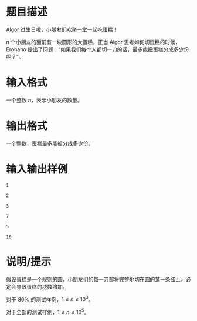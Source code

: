 # 题目描述

Algor 过生日啦，小朋友们欢聚一堂一起吃蛋糕！

$n$ 个小朋友的面前有一块圆形的大蛋糕，正当 Algor 思考如何切蛋糕的时候，Eronano 提出了问题：“如果我们每个人都切一刀的话，最多能把蛋糕分成多少份呢？”。

# 输入格式

一个整数 $n$，表示小朋友的数量。

# 输出格式

一个整数，蛋糕最多能被分成多少份。

# 输入输出样例

```input1
1
```

```output1
2
```

```input2
3
```

```output2
7
```

```input3
5
```

```output3
16
```

# 说明/提示

假设蛋糕是一个规则的圆，小朋友们的每一刀都将完整地切在圆的某一条弦上，必定会导致蛋糕的块数增加。

对于 $80 \%$ 的测试样例，$1 \leq n \leq {10}^3$。

对于全部的测试样例，$1 \leq n \leq {10}^5$。
